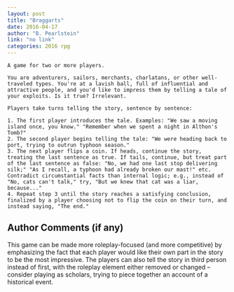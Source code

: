 ```yaml
---
layout: post
title: "Braggarts"
date: 2016-04-17
author: "B. Pearlstein"
link: "no link"
categories: 2016 rpg
---
```

```
A game for two or more players.

You are adventurers, sailors, merchants, charlatans, or other well-traveled types. You're at a lavish ball, full of influential and attractive people, and you'd like to impress them by telling a tale of your exploits. Is it true? Irrelevant.

Players take turns telling the story, sentence by sentence:

1. The first player introduces the tale. Examples: "We saw a moving island once, you know." "Remember when we spent a night in Althon's Tomb?"
2. The second player begins telling the tale: "We were heading back to port, trying to outrun typhoon season."
3. The next player flips a coin. If heads, continue the story, treating the last sentence as true. If tails, continue, but treat part of the last sentence as false: "No, we had one last stop delivering silk;" "As I recall, a typhoon had already broken our mast!" etc. Contradict circumstantial facts than internal logic; e.g., instead of "No, cats can't talk," try, "But we knew that cat was a liar, because..."
4. Repeat step 3 until the story reaches a satisfying conclusion, finalized by a player choosing not to flip the coin on their turn, and instead saying, "The end."
```
## Author Comments (if any)

This game can be made more roleplay-focused (and more competitive) by emphasizing the fact that each player would like their own part in the story to be the most impressive. The players can also tell the story in third person instead of first, with the roleplay element either removed or changed – consider playing as scholars, trying to piece together an account of a historical event.
